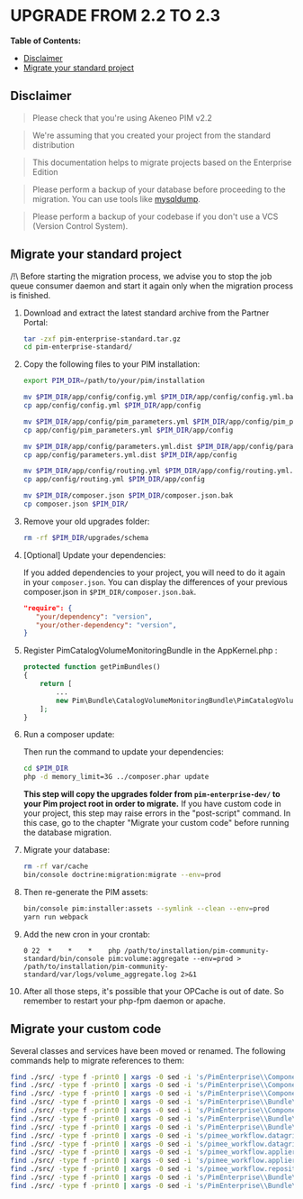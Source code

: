 # UPGRADE FROM 2.2 TO 2.3

**Table of Contents:**

- [Disclaimer](#disclaimer)
- [Migrate your standard project](#migrate-your-standard-project)

## Disclaimer

> Please check that you're using Akeneo PIM v2.2

> We're assuming that you created your project from the standard distribution

> This documentation helps to migrate projects based on the Enterprise Edition

> Please perform a backup of your database before proceeding to the migration. You can use tools like [mysqldump](https://dev.mysql.com/doc/refman/5.7/en/mysqldump.html).

> Please perform a backup of your codebase if you don't use a VCS (Version Control System).

## Migrate your standard project

/!\ Before starting the migration process, we advise you to stop the job queue consumer daemon and start it again only when the migration process is finished.

1. Download and extract the latest standard archive from the Partner Portal:

    ```bash
    tar -zxf pim-enterprise-standard.tar.gz
    cd pim-enterprise-standard/
    ```

2. Copy the following files to your PIM installation:

    ```bash
    export PIM_DIR=/path/to/your/pim/installation
 
    mv $PIM_DIR/app/config/config.yml $PIM_DIR/app/config/config.yml.bak
    cp app/config/config.yml $PIM_DIR/app/config
 
    mv $PIM_DIR/app/config/pim_parameters.yml $PIM_DIR/app/config/pim_parameters.yml.bak
    cp app/config/pim_parameters.yml $PIM_DIR/app/config
    
    mv $PIM_DIR/app/config/parameters.yml.dist $PIM_DIR/app/config/parameters.yml.dist.bak
    cp app/config/parameters.yml.dist $PIM_DIR/app/config

    mv $PIM_DIR/app/config/routing.yml $PIM_DIR/app/config/routing.yml.bak
    cp app/config/routing.yml $PIM_DIR/app/config

    mv $PIM_DIR/composer.json $PIM_DIR/composer.json.bak
    cp composer.json $PIM_DIR/
    ```

3. Remove your old upgrades folder:

    ```bash
    rm -rf $PIM_DIR/upgrades/schema
    ```

4. [Optional] Update your dependencies:

    If you added dependencies to your project, you will need to do it again in your `composer.json`.
    You can display the differences of your previous composer.json in `$PIM_DIR/composer.json.bak`.
    
    ```JSON
    "require": {
       "your/dependency": "version",
       "your/other-dependency": "version",
    }
    ```

5. Register PimCatalogVolumeMonitoringBundle in the AppKernel.php :

    ```php
    protected function getPimBundles()
    {
        return [
            ...
            new Pim\Bundle\CatalogVolumeMonitoringBundle\PimCatalogVolumeMonitoringBundle(),
        ];
    }
    ```
6. Run a composer update:

   Then run the command to update your dependencies:

    ```bash
    cd $PIM_DIR
    php -d memory_limit=3G ../composer.phar update
    ```
    
    **This step will copy the upgrades folder from `pim-enterprise-dev/` to your Pim project root in order to migrate.**
    If you have custom code in your project, this step may raise errors in the "post-script" command.
    In this case, go to the chapter "Migrate your custom code" before running the database migration.
 
7. Migrate your database:
 
    ```bash
    rm -rf var/cache
    bin/console doctrine:migration:migrate --env=prod
    ```

8. Then re-generate the PIM assets:

    ```bash
    bin/console pim:installer:assets --symlink --clean --env=prod
    yarn run webpack
    ```
9. Add the new cron in your crontab:
   ```cron
   0 22  *    *    *    php /path/to/installation/pim-community-standard/bin/console pim:volume:aggregate --env=prod > /path/to/installation/pim-community-standard/var/logs/volume_aggregate.log 2>&1
   ```

10. After all those steps, it's possible that your OPCache is out of date. So remember to restart your php-fpm daemon or apache.

## Migrate your custom code

Several classes and services have been moved or renamed. The following commands help to migrate references to them:

```bash
find ./src/ -type f -print0 | xargs -0 sed -i 's/PimEnterprise\\Component\\ProductAsset\\Upload\\MassUploadProcessor/PimEnterprise\\Component\\ProductAsset\\Upload\\Processor\\MassUploadProcessor/g'
find ./src/ -type f -print0 | xargs -0 sed -i 's/PimEnterprise\\Component\\Workflow\\Model\\ProductDraftInterface/Pim\\Component\\Catalog\\Model\\EntityWithValuesInterface/g'
find ./src/ -type f -print0 | xargs -0 sed -i 's/PimEnterprise\\Component\\Workflow\\Builder\\ProductDraftBuilderInterface/PimEnterprise\\Component\\Workflow\\Builder\\EntityWithValuesDraftBuilderInterface/g'
find ./src/ -type f -print0 | xargs -0 sed -i 's/PimEnterprise\\Bundle\\WorkflowBundle\\Builder\\ProductDraftBuilder/PimEnterprise\\Bundle\\WorkflowBundle\\Builder\\EntityWithValuesDraftBuilder/g'
find ./src/ -type f -print0 | xargs -0 sed -i 's/PimEnterprise\\Component\\Workflow\\Event\\ProductDraftEvents/PimEnterprise\\Component\\Workflow\\Event\\EntityWithValuesDraftEvents/g'
find ./src/ -type f -print0 | xargs -0 sed -i 's/PimEnterprise\\Bundle\\WorkflowBundle\\Datagrid\\EventListener\\InjectProductForProductDraftSubscriber/PimEnterprise\\Bundle\\WorkflowBundle\\Datagrid\\EventListener\\InjectEntityWithValuesForProductDraftSubscriber/g'
find ./src/ -type f -print0 | xargs -0 sed -i 's/PimEnterprise\\Bundle\\WorkflowBundle\\Doctrine\\ORM\\Repository\\ProductDraftRepository/PimEnterprise\\Bundle\\WorkflowBundle\\Doctrine\\ORM\\Repository\\EntityWithValuesDraftRepository/g'
find ./src/ -type f -print0 | xargs -0 sed -i 's/pimee_workflow.datagrid.event_listener.inject_product_for_product_draft/pimee_workflow.datagrid.event_listener.inject_entity_with_values_for_product_draft/g'
find ./src/ -type f -print0 | xargs -0 sed -i 's/pimee_workflow.datagrid.event_listener.inject_product_for_product_draft.class/pimee_workflow.datagrid.event_listener.inject_entity_with_values_for_product_draft.class/g'
find ./src/ -type f -print0 | xargs -0 sed -i 's/pimee_workflow.applier.product_draft/pimee_workflow.applier.draft/g'
find ./src/ -type f -print0 | xargs -0 sed -i 's/pimee_workflow.applier.product_draft.class/pimee_workflow.applier.draft.class/g'
find ./src/ -type f -print0 | xargs -0 sed -i 's/pimee_workflow.repository.product_draft.class/pimee_workflow.repository.entity_with_values_draft.class/g'
find ./src/ -type f -print0 | xargs -0 sed -i 's/PimEnterprise\\Bundle\\WorkflowBundle\\Manager\\ProductDraftManager/PimEnterprise\\Bundle\\WorkflowBundle\\Manager\\EntityWithValuesDraftManager/g'
find ./src/ -type f -print0 | xargs -0 sed -i 's/PimEnterprise\\Bundle\\WorkflowBundle\\Datagrid\\EventListener\\InjectProductForProductDraftSubscriber/PimEnterprise\\Bundle\\WorkflowBundle\\Datagrid\\EventListener\\InjectEntityWithValuesForProductDraftSubscriber/g'
```
